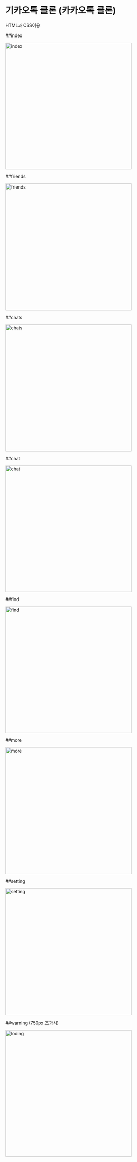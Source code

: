 # 기카오톡 클론 (카카오톡 클론)


HTML과 CSS이용


##index 

<img width="400" alt="index" src="https://user-images.githubusercontent.com/85480964/186594873-b1939e59-a5c2-440c-8541-ed23e451af85.png">

##friends

<img width="400" alt="friends" src="https://user-images.githubusercontent.com/85480964/186594930-1a0e9bf3-d77f-49cd-b886-9550ef1cec04.png">

##chats

<img width="400" alt="chats" src="https://user-images.githubusercontent.com/85480964/186595051-0dda5e4d-a48a-48e0-9a57-19588ced4d1c.png">

##chat

<img width="400" alt="chat" src="https://user-images.githubusercontent.com/85480964/186595087-fc56d7ce-8b30-4ce4-97d7-ecba31677161.png">

##find

<img width="400" alt="find" src="https://user-images.githubusercontent.com/85480964/186595125-33bb15c9-7cb4-40d9-ac50-73b3cc9b4fb0.png">

##more

<img width="400" alt="more" src="https://user-images.githubusercontent.com/85480964/186595162-ae9e4250-1184-4937-84e1-4d96902a31c8.png">

##setting

<img width="400" alt="setting" src="https://user-images.githubusercontent.com/85480964/186595194-57055c23-792b-4b93-8928-b9d0f5c0e272.png">

##warning (750px 초과시)

<img width="400" alt="loding" src="https://user-images.githubusercontent.com/85480964/186595321-526d56ff-cdbf-44a5-9007-d15ccde91e17.png">
